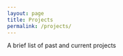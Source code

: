 ```yaml
---
layout: page
title: Projects
permalink: /projects/
---
```


A brief list of past and current projects



